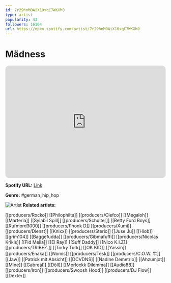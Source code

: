 ```yaml
---
id: 7r29hnM0AiX10xqC7WKXh0
type: artist
popularity: 43
followers: 16164
url: https://open.spotify.com/artist/7r29hnM0AiX10xqC7WKXh0
---
```

# Mädness

<iframe style="border-radius:12px" src="https://open.spotify.com/embed/artist/7r29hnM0AiX10xqC7WKXh0" width="100%" height="352" frameBorder="0" allowfullscreen="" allow="autoplay; clipboard-write; encrypted-media; fullscreen; picture-in-picture" loading="lazy"></iframe>

**Spotify URL:** [Link](https://open.spotify.com/artist/7r29hnM0AiX10xqC7WKXh0)

**Genre:**  #german_hip_hop

![Artist](https://i.scdn.co/image/ab6761610000e5eb3461e969fbf7bfcfde0e7a5a)
**Related artists:**

[[producers/Rocko]]
[[Philophilta]]
[[producers/Clefco]]
[[Megaloh]]
[[Marteria]]
[[Sylabil Spill]]
[[producers/Schulter]]
[[Betty Ford Boys]]
[[Rufmord3000]]
[[producers/Phonk D]]
[[producers/Xumi]]
[[producers/Dienst]]
[[Knixx]]
[[producers/Sterio]]
[[Juse Ju]]
[[Hiob]]
[[grim104]]
[[Baggefudda]]
[[producers/Gibmafuffi]]
[[producers/Nicolas Krikis]]
[[Fid Mella]]
[[El Ray]]
[[Suff Daddy]]
[[Nico K.I.Z]]
[[producers/TRIBEZ.]]
[[Torky Tork]]
[[OK KID]]
[[Yassin]]
[[producers/Enaka]]
[[Nomis]]
[[producers/Tesk]]
[[producers/C.O.W. 牛]]
[[Jaw]]
[[Patrick mit Absicht]]
[[DCVDNS]]
[[Nadine Demetrio]]
[[Ahzumjot]]
[[Mine]]
[[Gabreal]]
[[Döll]]
[[Morlockk Dilemma]]
[[Audio88]]
[[producers/Iron]]
[[producers/Swoosh Hood]]
[[producers/DJ Flow]]
[[Dexter]]
